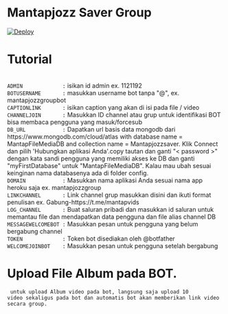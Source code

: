 # Mantapjozz Saver Group

<a href="https://heroku.com/deploy?template=https://github.com/softmilkpc/MantapjozzSaverGroup">
   <img src="https://www.herokucdn.com/deploy/button.svg" alt="Deploy">
 </a>
 <br>
<h1><b>Tutorial</b></h1> </br>
<code>ADMIN             :</code> isikan id admin ex. 1121192 </br>
<code>BOTUSERNAME       :</code> masukkan username bot tanpa "@", ex. mantapjozzgroupbot </br>
<code>CAPTIONLINK       :</code> isikan caption yang akan di isi pada file / video </br>
<code>CHANNELJOIN       :</code> Masukkan ID channel atau grup untuk identifikasi BOT bisa membaca pengguna yang masuk/forcesub </br>
<code>DB_URL            :</code> Dapatkan url basis data mongodb dari https://www.mongodb.com/cloud/atlas with database name = MantapFileMediaDB and collection name = Mantapjozzsaver. Klik Connect dan pilih 'Hubungkan aplikasi Anda'.copy tautan dan ganti "< password >" dengan kata sandi pengguna yang memiliki akses ke DB dan ganti "myFirstDatabase" untuk "MantapFileMediaDB". Kalau mau ubah sesuai keinginan nama databasenya ada di folder config. </br>
<code>DOMAIN            :</code> Masukkan nama aplikasi Anda sesuai nama app heroku saja ex. mantapjozzgroup </br>
<code>LINKCHANNEL       :</code> Link channel grup masukkan disini dan ikuti format penulisan ex. Gabung-https://t.me/mantapvids </br>
<code>LOG_CHANNEL       :</code> Buat saluran pribadi dan masukkan id saluran untuk memantau file dan mendapatkan data pengguna dan file alias channel DB </br>
<code>MESSAGEWELCOMEBOT :</code> Masukkan pesan untuk pengguna yang belum bergabung channel </br>
<code>TOKEN             :</code> Token bot disediakan oleh  @botfather </br>
<code>WELCOMEJOINBOT    :</code> Masukkan pesan untuk pengguna setelah bergabung </br>

<h1>Upload File Album pada BOT.</br></h1>

<code> untuk upload Album video pada bot, langsung saja upload 10 video sekaligus pada bot dan automatis bot akan memberikan link video secara group.</code>

